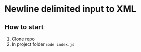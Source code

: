 # Newline delimited input to XML

## How to start
1. Clone repo
2. In project folder ``` node index.js ```
